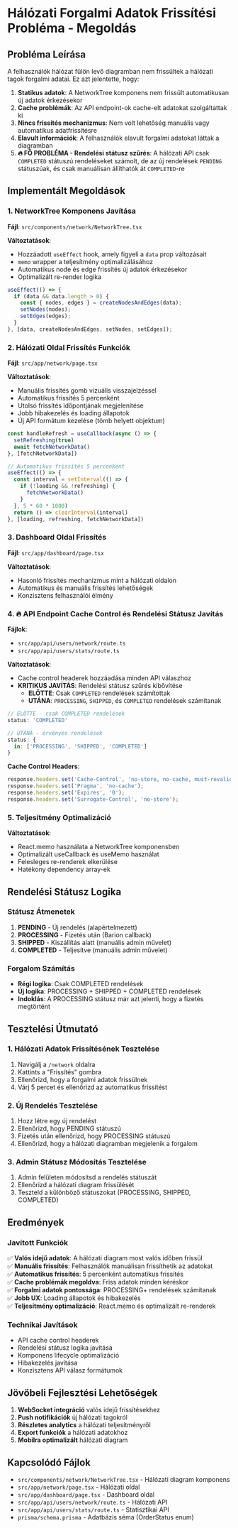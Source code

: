 # Hálózati Forgalmi Adatok Frissítési Probléma - Megoldás

## Probléma Leírása

A felhasználók hálózat fülön levő diagramban nem frissültek a hálózati tagok forgalmi adatai. Ez azt jelentette, hogy:

1. **Statikus adatok**: A NetworkTree komponens nem frissült automatikusan új adatok érkezésekor
2. **Cache problémák**: Az API endpoint-ok cache-elt adatokat szolgáltattak ki
3. **Nincs frissítés mechanizmus**: Nem volt lehetőség manuális vagy automatikus adatfrissítésre
4. **Elavult információk**: A felhasználók elavult forgalmi adatokat láttak a diagramban
5. **🔥 FŐ PROBLÉMA - Rendelési státusz szűrés**: A hálózati API csak `COMPLETED` státuszú rendeléseket számolt, de az új rendelések `PENDING` státuszúak, és csak manuálisan állíthatók át `COMPLETED`-re

## Implementált Megoldások

### 1. NetworkTree Komponens Javítása

**Fájl**: `src/components/network/NetworkTree.tsx`

**Változtatások**:
- Hozzáadott `useEffect` hook, amely figyeli a `data` prop változásait
- `memo` wrapper a teljesítmény optimalizálásához
- Automatikus node és edge frissítés új adatok érkezésekor
- Optimalizált re-render logika

```typescript
useEffect(() => {
  if (data && data.length > 0) {
    const { nodes, edges } = createNodesAndEdges(data);
    setNodes(nodes);
    setEdges(edges);
  }
}, [data, createNodesAndEdges, setNodes, setEdges]);
```

### 2. Hálózati Oldal Frissítés Funkciók

**Fájl**: `src/app/network/page.tsx`

**Változtatások**:
- Manuális frissítés gomb vizuális visszajelzéssel
- Automatikus frissítés 5 percenként
- Utolsó frissítés időpontjának megjelenítése
- Jobb hibakezelés és loading állapotok
- Új API formátum kezelése (tömb helyett objektum)

```typescript
const handleRefresh = useCallback(async () => {
  setRefreshing(true)
  await fetchNetworkData()
}, [fetchNetworkData])

// Automatikus frissítés 5 percenként
useEffect(() => {
  const interval = setInterval(() => {
    if (!loading && !refreshing) {
      fetchNetworkData()
    }
  }, 5 * 60 * 1000)
  return () => clearInterval(interval)
}, [loading, refreshing, fetchNetworkData])
```

### 3. Dashboard Oldal Frissítés

**Fájl**: `src/app/dashboard/page.tsx`

**Változtatások**:
- Hasonló frissítés mechanizmus mint a hálózati oldalon
- Automatikus és manuális frissítés lehetőségek
- Konzisztens felhasználói élmény

### 4. 🔥 API Endpoint Cache Control és Rendelési Státusz Javítás

**Fájlok**: 
- `src/app/api/users/network/route.ts`
- `src/app/api/users/stats/route.ts`

**Változtatások**:
- Cache control headerek hozzáadása minden API válaszhoz
- **KRITIKUS JAVÍTÁS**: Rendelési státusz szűrés kibővítése
  - **ELŐTTE**: Csak `COMPLETED` rendelések számítottak
  - **UTÁNA**: `PROCESSING`, `SHIPPED`, és `COMPLETED` rendelések számítanak

```typescript
// ELŐTTE - csak COMPLETED rendelések
status: 'COMPLETED'

// UTÁNA - érvényes rendelések
status: {
  in: ['PROCESSING', 'SHIPPED', 'COMPLETED']
}
```

**Cache Control Headers**:
```typescript
response.headers.set('Cache-Control', 'no-store, no-cache, must-revalidate, proxy-revalidate');
response.headers.set('Pragma', 'no-cache');
response.headers.set('Expires', '0');
response.headers.set('Surrogate-Control', 'no-store');
```

### 5. Teljesítmény Optimalizáció

**Változtatások**:
- React.memo használata a NetworkTree komponensben
- Optimalizált useCallback és useMemo használat
- Felesleges re-renderek elkerülése
- Hatékony dependency array-ek

## Rendelési Státusz Logika

### Státusz Átmenetek
1. **PENDING** - Új rendelés (alapértelmezett)
2. **PROCESSING** - Fizetés után (Barion callback)
3. **SHIPPED** - Kiszállítás alatt (manuális admin művelet)
4. **COMPLETED** - Teljesítve (manuális admin művelet)

### Forgalom Számítás
- **Régi logika**: Csak COMPLETED rendelések
- **Új logika**: PROCESSING + SHIPPED + COMPLETED rendelések
- **Indoklás**: A PROCESSING státusz már azt jelenti, hogy a fizetés megtörtént

## Tesztelési Útmutató

### 1. Hálózati Adatok Frissítésének Tesztelése
1. Navigálj a `/network` oldalra
2. Kattints a "Frissítés" gombra
3. Ellenőrizd, hogy a forgalmi adatok frissülnek
4. Várj 5 percet és ellenőrizd az automatikus frissítést

### 2. Új Rendelés Tesztelése
1. Hozz létre egy új rendelést
2. Ellenőrizd, hogy PENDING státuszú
3. Fizetés után ellenőrizd, hogy PROCESSING státuszú
4. Ellenőrizd, hogy a hálózati diagramban megjelenik a forgalom

### 3. Admin Státusz Módosítás Tesztelése
1. Admin felületen módosítsd a rendelés státuszát
2. Ellenőrizd a hálózati diagram frissülését
3. Teszteld a különböző státuszokat (PROCESSING, SHIPPED, COMPLETED)

## Eredmények

### Javított Funkciók
✅ **Valós idejű adatok**: A hálózati diagram most valós időben frissül  
✅ **Manuális frissítés**: Felhasználók manuálisan frissíthetik az adatokat  
✅ **Automatikus frissítés**: 5 percenként automatikus frissítés  
✅ **Cache problémák megoldva**: Friss adatok minden kéréskor  
✅ **Forgalmi adatok pontossága**: PROCESSING+ rendelések számítanak  
✅ **Jobb UX**: Loading állapotok és hibakezelés  
✅ **Teljesítmény optimalizáció**: React.memo és optimalizált re-renderek  

### Technikai Javítások
- API cache control headerek
- Rendelési státusz logika javítása
- Komponens lifecycle optimalizáció
- Hibakezelés javítása
- Konzisztens API válasz formátumok

## Jövőbeli Fejlesztési Lehetőségek

1. **WebSocket integráció** valós idejű frissítésekhez
2. **Push notifikációk** új hálózati tagokról
3. **Részletes analytics** a hálózati teljesítményről
4. **Export funkciók** a hálózati adatokhoz
5. **Mobilra optimalizált** hálózati diagram

## Kapcsolódó Fájlok

- `src/components/network/NetworkTree.tsx` - Hálózati diagram komponens
- `src/app/network/page.tsx` - Hálózati oldal
- `src/app/dashboard/page.tsx` - Dashboard oldal
- `src/app/api/users/network/route.ts` - Hálózati API
- `src/app/api/users/stats/route.ts` - Statisztikai API
- `prisma/schema.prisma` - Adatbázis séma (OrderStatus enum) 
